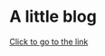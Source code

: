 # A little blog

<a href="https://isaenesuslu.github.io/mini_blog/" target="_blank">Click to go to the link</a>
